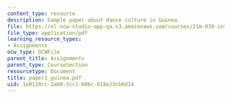 ```yaml
---
content_type: resource
description: Sample paper about dance culture in Guinea.
file: https://ol-ocw-studio-app-qa.s3.amazonaws.com/courses/21m-030-introduction-to-world-music-fall-2006/1e0119cc2a603cc1b86c618e23cb6d14_paper1_guinea.pdf
file_type: application/pdf
learning_resource_types:
- Assignments
ocw_type: OCWFile
parent_title: Assignments
parent_type: CourseSection
resourcetype: Document
title: paper1_guinea.pdf
uid: 1e0119cc-2a60-3cc1-b86c-618e23cb6d14
---
```

